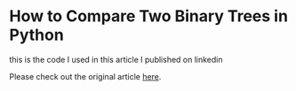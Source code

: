 # How to Compare Two Binary Trees in Python

this is the code I used in this article I published on linkedin 

Please check out the original article [here](https://www.linkedin.com/pulse/how-compare-two-binary-trees-python-mohammad-javad-ramezanpour/).